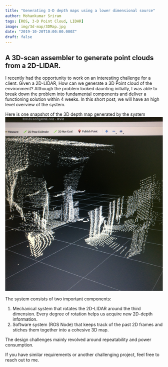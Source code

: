```yaml
---
title: "Generating 3-D depth maps using a lower dimensional source"
author: Mohankumar Sriram
tags: [ROS, 3-D Point Cloud, LIDAR]
image: img/3d-map/3DMap.jpg
date: "2019-10-20T10:00:00.000Z"
draft: false
---
```



## A 3D-scan assembler to generate point clouds from a 2D-LIDAR.


I recently had the opportunity to work on an interesting challenge for a client. Given a 2D-LIDAR, How can we generate a 3D Point cloud of the environment? Although the problem looked daunting initially, I was able to break down the problem into fundamental components and deliver a functioning solution within 4 weeks. In this short post, we will have an high level overview of the system.

Here is one snapshot of the 3D depth map generated by the system
![3D Map](./img/3d-map/3DMap.jpg)

The system consists of two important components:
1. Mechanical system that rotates the 2D-LIDAR around the third dimension. Every degree of rotation helps us acquire new 2D-depth information.
2. Software system (ROS Node) that keeps track of the past 2D frames and stiches them together into a cohesive 3D map.

The design challenges mainly revolved around repeatability and power consumption.

If you have similar requirements or another challenging project, feel free to reach out to me.